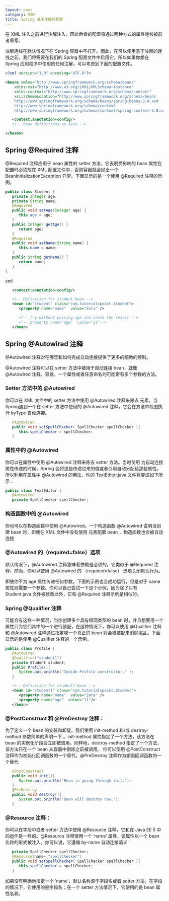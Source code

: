 ```yaml
---
layout: post
category: SSM
title: Spring 基于注解的配置
---
```


在 XML 注入之前进行注解注入，因此后者的配置将通过两种方式的属性连线被前者重写。

注解连线在默认情况下在 Spring 容器中不打开。因此，在可以使用基于注解的连线之前，我们将需要在我们的 Spring 配置文件中启用它。所以如果你想在 Spring 应用程序中使用的任何注解，可以考虑到下面的配置文件。

```xml
<?xml version="1.0" encoding="UTF-8"?>

<beans xmlns="http://www.springframework.org/schema/beans"
    xmlns:xsi="http://www.w3.org/2001/XMLSchema-instance"
    xmlns:context="http://www.springframework.org/schema/context"
    xsi:schemaLocation="http://www.springframework.org/schema/beans
    http://www.springframework.org/schema/beans/spring-beans-3.0.xsd
    http://www.springframework.org/schema/context
    http://www.springframework.org/schema/context/spring-context-3.0.xsd">

   <context:annotation-config/>
   <!-- bean definitions go here -->

</beans>
```

## Spring @Required 注释

@Required 注释应用于 bean 属性的 setter 方法，它表明受影响的 bean 属性在配置时必须放在 XML 配置文件中，否则容器就会抛出一个 BeanInitializationException 异常。下面显示的是一个使用 @Required 注释的示例。

```java
public class Student {
   private Integer age;
   private String name;
   @Required
   public void setAge(Integer age) {
      this.age = age;
   }
   public Integer getAge() {
      return age;
   }
   @Required
   public void setName(String name) {
      this.name = name;
   }
   public String getName() {
      return name;
   }
}
```
xml
```xml
   <context:annotation-config/>

   <!-- Definition for student bean -->
   <bean id="student" class="com.tutorialspoint.Student">
      <property name="name"  value="Zara" />

      <!-- try without passing age and check the result -->
      <!-- property name="age"  value="11"-->
   </bean>
```


## Spring @Autowired 注释

@Autowired 注释对在哪里和如何完成自动连接提供了更多的细微的控制。

@Autowired 注释可以在 setter 方法中被用于自动连接 bean，就像 @Autowired 注释，容器，一个属性或者任意命名的可能带有多个参数的方法。

### Setter 方法中的 @Autowired

你可以在 XML 文件中的 setter 方法中使用 @Autowired 注释来除去 元素。当 Spring遇到一个在 setter 方法中使用的 @Autowired 注释，它会在方法中视图执行 byType 自动连接。

```java
   @Autowired
   public void setSpellChecker( SpellChecker spellChecker ){
      this.spellChecker = spellChecker;
   }
```

### 属性中的 @Autowired

你可以在属性中使用 @Autowired 注释来除去 setter 方法。当时使用 为自动连接属性传递的时候，Spring 会将这些传递过来的值或者引用自动分配给那些属性。所以利用在属性中 @Autowired 的用法，你的 TextEditor.java 文件将变成如下所示：

```java
public class TextEditor {
   @Autowired
   private SpellChecker spellChecker;
```

### 构造函数中的 @Autowired

你也可以在构造函数中使用 @Autowired。一个构造函数 @Autowired 说明当创建 bean 时，即使在 XML 文件中没有使用 元素配置 bean ，构造函数也会被自动连接

### @Autowired 的（required=false）选项

默认情况下，@Autowired 注释意味着依赖是必须的，它类似于 @Required 注释，然而，你可以使用 @Autowired 的 （required=false） 选项关闭默认行为。

即使你不为 age 属性传递任何参数，下面的示例也会成功运行，但是对于 name 属性则需要一个参数。你可以自己尝试一下这个示例，因为除了只有 Student.java 文件被修改以外，它和 @Required 注释示例是相似的。

### Spring @Qualifier 注释

可能会有这样一种情况，当你创建多个具有相同类型的 bean 时，并且想要用一个属性只为它们其中的一个进行装配，在这种情况下，你可以使用 @Qualifier 注释和 @Autowired 注释通过指定哪一个真正的 bean 将会被装配来消除混乱。下面显示的是使用 @Qualifier 注释的一个示例。
```java
public class Profile {
   @Autowired
   @Qualifier("student1")
   private Student student;
   public Profile(){
      System.out.println("Inside Profile constructor." );
   }
```

```xml
   <!-- Definition for student1 bean -->
   <bean id="student1" class="com.tutorialspoint.Student">
      <property name="name"  value="Zara" />
      <property name="age"  value="11"/>
   </bean>
```

### @PostConstruct 和 @PreDestroy 注释：

为了定义一个 bean 的安装和卸载，我们使用 init-method 和/或 destroy-method 参数简单的声明一下 。init-method 属性指定了一个方法，该方法在 bean 的实例化阶段会立即被调用。同样地，destroy-method 指定了一个方法，该方法只在一个 bean 从容器中删除之前被调用。
你可以使用 @PostConstruct 注释作为初始化回调函数的一个替代，@PreDestroy 注释作为销毁回调函数的一个替代
```java
   @PostConstruct
   public void init(){
      System.out.println("Bean is going through init.");
   }
   @PreDestroy
   public void destroy(){
      System.out.println("Bean will destroy now.");
   }
```

### @Resource 注释：

你可以在字段中或者 setter 方法中使用 @Resource 注释，它和在 Java EE 5 中的运作是一样的。@Resource 注释使用一个 ‘name’ 属性，该属性以一个 bean 名称的形式被注入。你可以说，它遵循 by-name 自动连接语义

```java
   private SpellChecker spellChecker;
   @Resource(name= "spellChecker")
   public void setSpellChecker( SpellChecker spellChecker ){
      this.spellChecker = spellChecker;
   }
```
如果没有明确地指定一个 ‘name’，默认名称源于字段名或者 setter 方法。在字段的情况下，它使用的是字段名；在一个 setter 方法情况下，它使用的是 bean 属性名称。


